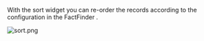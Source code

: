 With the sort widget you can re-order the records according to the configuration in the FactFinder .

![sort.png](../../../images/elements/examples/sort.png)